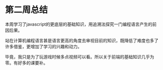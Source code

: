 # 第二周总结
本周学习了javascript的更底层的基础知识，用追溯法探究一门编程语言产生的前因后果。

站在计算机编程语言甚是语言更高的角度去审视目前的知识，既降低了难度也多了许多借鉴，更增加了学习的兴趣和动力。

毕竟，我只是为了玩游戏时候多点视频可以看。所以关于前端的基础知识几乎为零。有好多的课要补。
